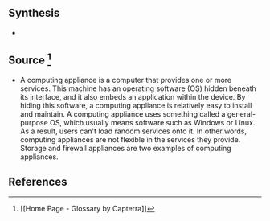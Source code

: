 ## Synthesis
- 
## Source [^1]
- A computing appliance is a computer that provides one or more services. This machine has an operating software (OS) hidden beneath its interface, and it also embeds an application within the device. By hiding this software, a computing appliance is relatively easy to install and maintain. A computing appliance uses something called a general-purpose OS, which usually means software such as Windows or Linux. As a result, users can't load random services onto it. In other words, computing appliances are not flexible in the services they provide. Storage and firewall appliances are two examples of computing appliances.
## References

[^1]: [[Home Page - Glossary by Capterra]]